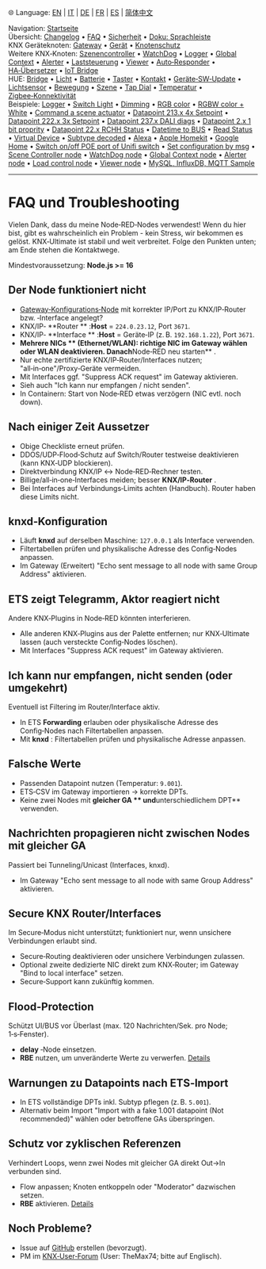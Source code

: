 🌐 Language: [EN](/node-red-contrib-knx-ultimate/wiki/FAQ-Troubleshoot) | [IT](/node-red-contrib-knx-ultimate/wiki/it-FAQ-Troubleshoot) | [DE](/node-red-contrib-knx-ultimate/wiki/de-FAQ-Troubleshoot) | [FR](/node-red-contrib-knx-ultimate/wiki/fr-FAQ-Troubleshoot) | [ES](/node-red-contrib-knx-ultimate/wiki/es-FAQ-Troubleshoot) | [简体中文](/node-red-contrib-knx-ultimate/wiki/zh-CN-FAQ-Troubleshoot)

<!-- NAV START -->
Navigation: [Startseite](https://supergiovane.github.io/node-red-contrib-knx-ultimate/wiki/de-Home)  
Übersicht: [Changelog](https://github.com/Supergiovane/node-red-contrib-knx-ultimate/blob/master/CHANGELOG.md) • [FAQ](https://supergiovane.github.io/node-red-contrib-knx-ultimate/wiki/de-FAQ-Troubleshoot) • [Sicherheit](https://supergiovane.github.io/node-red-contrib-knx-ultimate/wiki/de-SECURITY) • [Doku: Sprachleiste](https://supergiovane.github.io/node-red-contrib-knx-ultimate/wiki/de-Docs-Language-Bar)  
KNX Geräteknoten: [Gateway](https://supergiovane.github.io/node-red-contrib-knx-ultimate/wiki/de-Gateway-configuration) • [Gerät](https://supergiovane.github.io/node-red-contrib-knx-ultimate/wiki/de-Device) • [Knotenschutz](https://supergiovane.github.io/node-red-contrib-knx-ultimate/wiki/de-Protections)  
Weitere KNX‑Knoten: [Szenencontroller](https://supergiovane.github.io/node-red-contrib-knx-ultimate/wiki/de-SceneController-Configuration) • [WatchDog](https://supergiovane.github.io/node-red-contrib-knx-ultimate/wiki/de-WatchDog-Configuration) • [Logger](https://supergiovane.github.io/node-red-contrib-knx-ultimate/wiki/de-Logger-Configuration) • [Global Context](https://supergiovane.github.io/node-red-contrib-knx-ultimate/wiki/de-GlobalVariable) • [Alerter](https://supergiovane.github.io/node-red-contrib-knx-ultimate/wiki/de-Alerter-Configuration) • [Laststeuerung](https://supergiovane.github.io/node-red-contrib-knx-ultimate/wiki/de-LoadControl-Configuration) • [Viewer](https://supergiovane.github.io/node-red-contrib-knx-ultimate/wiki/de-knxUltimateViewer) • [Auto‑Responder](https://supergiovane.github.io/node-red-contrib-knx-ultimate/wiki/de-KNXAutoResponder) • [HA‑Übersetzer](https://supergiovane.github.io/node-red-contrib-knx-ultimate/wiki/de-HATranslator) • [IoT Bridge](https://supergiovane.github.io/node-red-contrib-knx-ultimate/wiki/de-IoT-Bridge-Configuration)  
HUE: [Bridge](https://supergiovane.github.io/node-red-contrib-knx-ultimate/wiki/de-HUE%20Bridge%20configuration) • [Licht](https://supergiovane.github.io/node-red-contrib-knx-ultimate/wiki/de-HUE%20Light) • [Batterie](https://supergiovane.github.io/node-red-contrib-knx-ultimate/wiki/de-HUE%20Battery) • [Taster](https://supergiovane.github.io/node-red-contrib-knx-ultimate/wiki/de-HUE%20Button) • [Kontakt](https://supergiovane.github.io/node-red-contrib-knx-ultimate/wiki/de-HUE%20Contact%20sensor) • [Geräte‑SW‑Update](https://supergiovane.github.io/node-red-contrib-knx-ultimate/wiki/de-HUE%20Device%20software%20update) • [Lichtsensor](https://supergiovane.github.io/node-red-contrib-knx-ultimate/wiki/de-HUE%20Light%20sensor) • [Bewegung](https://supergiovane.github.io/node-red-contrib-knx-ultimate/wiki/de-HUE%20Motion) • [Szene](https://supergiovane.github.io/node-red-contrib-knx-ultimate/wiki/de-HUE%20Scene) • [Tap Dial](https://supergiovane.github.io/node-red-contrib-knx-ultimate/wiki/de-HUE%20Tapdial) • [Temperatur](https://supergiovane.github.io/node-red-contrib-knx-ultimate/wiki/de-HUE%20Temperature%20sensor) • [Zigbee‑Konnektivität](https://supergiovane.github.io/node-red-contrib-knx-ultimate/wiki/de-HUE%20Zigbee%20connectivity)  
Beispiele: [Logger](https://supergiovane.github.io/node-red-contrib-knx-ultimate/wiki/de-Logger-Sample) • [Switch Light](https://supergiovane.github.io/node-red-contrib-knx-ultimate/wiki/-Sample---Switch-light) • [Dimming](https://supergiovane.github.io/node-red-contrib-knx-ultimate/wiki/-Sample---Dimming) • [RGB color](https://supergiovane.github.io/node-red-contrib-knx-ultimate/wiki/-Sample---RGB-Color) • [RGBW color + White](https://supergiovane.github.io/node-red-contrib-knx-ultimate/wiki/-Sample---RGBW-Color-plus-White) • [Command a scene actuator](https://supergiovane.github.io/node-red-contrib-knx-ultimate/wiki/-Sample---Control-a-scene-actuator) • [Datapoint 213.x 4x Setpoint](https://supergiovane.github.io/node-red-contrib-knx-ultimate/wiki/-Sample---DPT213) • [Datapoint 222.x 3x Setpoint](https://supergiovane.github.io/node-red-contrib-knx-ultimate/wiki/-Sample---DPT222) • [Datapoint 237.x DALI diags](https://supergiovane.github.io/node-red-contrib-knx-ultimate/wiki/-Sample---DPT237) • [Datapoint 2.x 1 bit proprity](https://supergiovane.github.io/node-red-contrib-knx-ultimate/wiki/-Sample---DPT2) • [Datapoint 22.x RCHH Status](https://supergiovane.github.io/node-red-contrib-knx-ultimate/wiki/-Sample---DPT22) • [Datetime to BUS](https://supergiovane.github.io/node-red-contrib-knx-ultimate/wiki/-Sample---DateTime-to-BUS) • [Read Status](https://supergiovane.github.io/node-red-contrib-knx-ultimate/wiki/-Sample---Read-value-from-Device) • [Virtual Device](https://supergiovane.github.io/node-red-contrib-knx-ultimate/wiki/-Sample---Virtual-Device) • [Subtype decoded](https://supergiovane.github.io/node-red-contrib-knx-ultimate/wiki/-Sample---Subtype) • [Alexa](https://supergiovane.github.io/node-red-contrib-knx-ultimate/wiki/-Sample---Alexa) • [Apple Homekit](https://supergiovane.github.io/node-red-contrib-knx-ultimate/wiki/-Sample---Apple-Homekit) • [Google Home](https://supergiovane.github.io/node-red-contrib-knx-ultimate/wiki/-Sample---Google-Assistant) • [Switch on/off POE port of Unifi switch](https://supergiovane.github.io/node-red-contrib-knx-ultimate/wiki/-Sample---UnifiPOE) • [Set configuration by msg](https://supergiovane.github.io/node-red-contrib-knx-ultimate/wiki/-Sample-setConfig) • [Scene Controller node](https://supergiovane.github.io/node-red-contrib-knx-ultimate/wiki/Sample-Scene-Node) • [WatchDog node](https://supergiovane.github.io/node-red-contrib-knx-ultimate/wiki/-Sample---WatchDog) • [Global Context node](https://supergiovane.github.io/node-red-contrib-knx-ultimate/wiki/SampleGlobalContextNode) • [Alerter node](https://supergiovane.github.io/node-red-contrib-knx-ultimate/wiki/SampleAlerter) • [Load control node](https://supergiovane.github.io/node-red-contrib-knx-ultimate/wiki/SampleLoadControl) • [Viewer node](https://supergiovane.github.io/node-red-contrib-knx-ultimate/wiki/knxUltimateViewer) • [MySQL, InfluxDB, MQTT Sample](https://supergiovane.github.io/node-red-contrib-knx-ultimate/wiki/Sample-KNX2MQTT-KNX2MySQL-KNX2InfluxDB)
<!-- NAV END -->

---

# FAQ und Troubleshooting

Vielen Dank, dass du meine Node‑RED‑Nodes verwendest! Wenn du hier bist, gibt es wahrscheinlich ein Problem - kein Stress, wir bekommen es gelöst. KNX‑Ultimate ist stabil und weit verbreitet. Folge den Punkten unten; am Ende stehen die Kontaktwege.

Mindestvoraussetzung: **Node.js >= 16**

## Der Node funktioniert nicht

- [Gateway‑Konfigurations‑Node](/node-red-contrib-knx-ultimate/wiki/Gateway-configuration) mit korrekter IP/Port zu KNX/IP‑Router bzw. ‑Interface angelegt?
- KNX/IP‑ **Router ** :**Host** = `224.0.23.12`, Port `3671`.
- KNX/IP‑ **Interface ** :**Host** = Geräte‑IP (z. B. `192.168.1.22`), Port `3671`.
- **Mehrere NICs ** (Ethernet/WLAN): richtige NIC im Gateway wählen oder WLAN deaktivieren. Danach**Node‑RED neu starten** .
- Nur echte zertifizierte KNX/IP‑Router/Interfaces nutzen; "all‑in‑one"/Proxy‑Geräte vermeiden.
- Mit Interfaces ggf. "Suppress ACK request" im Gateway aktivieren.
- Sieh auch "Ich kann nur empfangen / nicht senden".
- In Containern: Start von Node‑RED etwas verzögern (NIC evtl. noch down).

## Nach einiger Zeit Aussetzer

- Obige Checkliste erneut prüfen.
- DDOS/UDP‑Flood‑Schutz auf Switch/Router testweise deaktivieren (kann KNX‑UDP blockieren).
- Direktverbindung KNX/IP ↔ Node‑RED‑Rechner testen.
- Billige/all‑in‑one‑Interfaces meiden; besser **KNX/IP‑Router** .
- Bei Interfaces auf Verbindungs‑Limits achten (Handbuch). Router haben diese Limits nicht.

## knxd‑Konfiguration

- Läuft **knxd** auf derselben Maschine: `127.0.0.1` als Interface verwenden.
- Filtertabellen prüfen und physikalische Adresse des Config‑Nodes anpassen.
- Im Gateway (Erweitert) "Echo sent message to all node with same Group Address" aktivieren.

## ETS zeigt Telegramm, Aktor reagiert nicht

Andere KNX‑Plugins in Node‑RED könnten interferieren.

- Alle anderen KNX‑Plugins aus der Palette entfernen; nur KNX‑Ultimate lassen (auch versteckte Config‑Nodes löschen).
- Mit Interfaces "Suppress ACK request" im Gateway aktivieren.

## Ich kann nur empfangen, nicht senden (oder umgekehrt)

Eventuell ist Filtering im Router/Interface aktiv.

- In ETS **Forwarding** erlauben oder physikalische Adresse des Config‑Nodes nach Filtertabellen anpassen.
- Mit **knxd** : Filtertabellen prüfen und physikalische Adresse anpassen.

## Falsche Werte

- Passenden Datapoint nutzen (Temperatur: `9.001`).
- ETS‑CSV im Gateway importieren → korrekte DPTs.
- Keine zwei Nodes mit **gleicher GA ** und**unterschiedlichem DPT** verwenden.

## Nachrichten propagieren nicht zwischen Nodes mit gleicher GA

Passiert bei Tunneling/Unicast (Interfaces, knxd).

- Im Gateway "Echo sent message to all node with same Group Address" aktivieren.

## Secure KNX Router/Interfaces

Im Secure‑Modus nicht unterstützt; funktioniert nur, wenn unsichere Verbindungen erlaubt sind.

- Secure‑Routing deaktivieren oder unsichere Verbindungen zulassen.
- Optional zweite dedizierte NIC direkt zum KNX‑Router; im Gateway "Bind to local interface" setzen.
- Secure‑Support kann zukünftig kommen.

## Flood‑Protection

Schützt UI/BUS vor Überlast (max. 120 Nachrichten/Sek. pro Node; 1‑s‑Fenster).

- **delay** ‑Node einsetzen.
- **RBE** nutzen, um unveränderte Werte zu verwerfen.
  [Details](/node-red-contrib-knx-ultimate/wiki/Protections)

## Warnungen zu Datapoints nach ETS‑Import

- In ETS vollständige DPTs inkl. Subtyp pflegen (z. B. `5.001`).
- Alternativ beim Import "Import with a fake 1.001 datapoint (Not recommended)" wählen oder betroffene GAs überspringen.

## Schutz vor zyklischen Referenzen

Verhindert Loops, wenn zwei Nodes mit gleicher GA direkt Out→In verbunden sind.

- Flow anpassen; Knoten entkoppeln oder "Moderator" dazwischen setzen.
- **RBE** aktivieren.
  [Details](/node-red-contrib-knx-ultimate/wiki/Protections)

## Noch Probleme?

- Issue auf [GitHub](https://github.com/Supergiovane/node-red-contrib-knx-ultimate/issues) erstellen (bevorzugt).
- PM im [KNX‑User‑Forum](https://knx-user-forum.de) (User: TheMax74; bitte auf Englisch).
